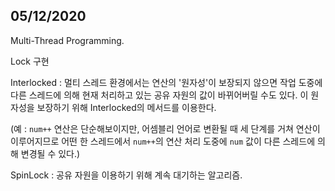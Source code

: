 ## 05/12/2020

Multi-Thread Programming.

Lock 구현

Interlocked : 멀티 스레드 환경에서는 연산의 '원자성'이 보장되지 않으면 작업 도중에 다른 스레드에 의해 현재 처리하고 있는 공유 자원의 값이 바뀌어버릴 수도 있다. 이 원자성을 보장하기 위해 Interlocked의 메서드를 이용한다.

(예 : `num++` 연산은 단순해보이지만, 어셈블리 언어로 변환될 때 세 단계를 거쳐 연산이 이루어지므로 어떤 한 스레드에서 `num++`의 연산 처리 도중에 `num` 값이 다른 스레드에 의해 변경될 수 있다.)

SpinLock : 공유 자원을 이용하기 위해 계속 대기하는 알고리즘.
